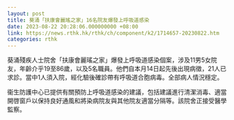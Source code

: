 ```yaml
---
layout: post
title: 葵涌「扶康會麗瑤之家」16名院友爆發上呼吸道感染
date: 2023-08-22 20:28:06.000000000 +08:00
link: https://news.rthk.hk/rthk/ch/component/k2/1714657-20230822.htm
categories: rthk
---
```


葵涌殘疾人士院舍「扶康會麗瑤之家」爆發上呼吸道感染個案，涉及11男5女院友，年齡介乎19至86歲，以及5名職員。他們自本月14日起先後出現病徵，21人已求診。當中1人須入院，經化驗後確診帶有呼吸道合胞病毒。全部病人情況穩定。

衞生防護中心已提供有關預防上呼吸道感染的建議，包括建議進行清潔消毒、適當開啓窗戶以保持良好通風和將染病院友與其他院友適當分隔等。該院舍正接受醫學監察。
